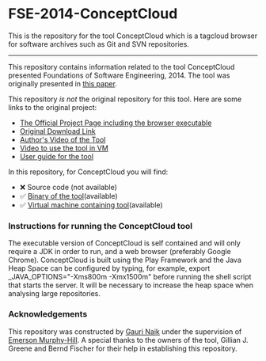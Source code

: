 # FSE-2014-ConceptCloud

This is the repository for the tool ConceptCloud which is a tagcloud browser for software archives such as Git and SVN repositories. 

***

This repository contains information related to the tool ConceptCloud presented Foundations of Software Engineering, 2014. The tool was originally presented in [this paper](http://dl.acm.org/citation.cfm?id=2661676).

This repository _is not_ the original repository for this tool. Here are some links to the original project:
* [The Official Project Page including the browser executable](http://www.conceptcloud.org)
* [Original Download Link](http://www.conceptcloud.org/download)
* [Author's Video of the Tool](https://www.youtube.com/watch?v=hLhW5nI_PSo)
* [Video to use the tool in VM](https://www.youtube.com/watch?v=velVusv2VhU)
* [User guide for the tool](http://www.conceptcloud.org/user_guide)

In this repository, for ConceptCloud you will find:
* :x: Source code (not available)
* :white_check_mark: [Binary of the tool](https://github.com/SoftwareEngineeringToolDemos/FSE-2014-ConceptCloud/tree/master/conceptcloud)(available)  
* :white_check_mark: [Virtual machine containing tool]()(available)

### Instructions for running the ConceptCloud tool

The executable version of ConceptCloud is self contained and will only require a JDK in order to run, and a web browser (preferably Google Chrome). ConceptCloud is built using the Play Framework and the Java Heap Space can be configured by typing, for example, export _JAVA_OPTIONS="-Xms800m -Xmx1500m"  before running the shell script that starts the server. It will be necessary to increase the heap space when analysing large repositories. 

### Acknowledgements

This repository was constructed by [Gauri Naik](https://github.com/gauri145) under the supervision of [Emerson Murphy-Hill](https://github.com/CaptainEmerson). A special thanks to the owners of the tool, Gillian J. Greene and Bernd Fischer for their help in establishing this repository. 

